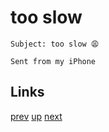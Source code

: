 # too slow

    Subject: too slow 😩

    Sent from my iPhone

## Links

[prev](../2019/2019-10-11.md) [up](../) [next](2020-02-15.md)
